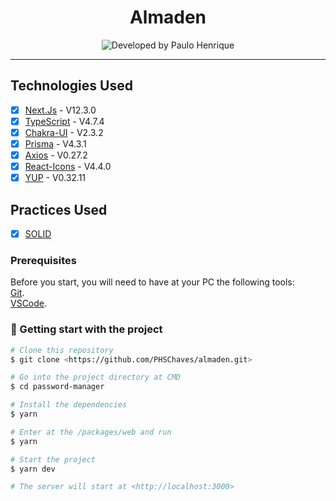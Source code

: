 <h1 align="center">
Almaden
</h1>

<p align="center">
  <img alt="Developed by Paulo Henrique" src="https://img.shields.io/badge/Desenvolvido%20por-Paulo Henrique-%237519C1?style=for-the-badge"><br/>
</p>

<hr>

## Technologies Used

- [X] [Next.Js](https://nextjs.org/) - V12.3.0
- [X] [TypeScript](https://www.typescriptlang.org/) - V4.7.4
- [X] [Chakra-UI](https://chakra-ui.com/) - V2.3.2
- [X] [Prisma](https://www.prisma.io/) - V4.3.1
- [X] [Axios](https://axios-http.com/) - V0.27.2
- [X] [React-Icons](https://react-icons.github.io/react-icons/) - V4.4.0
- [X] [YUP](https://www.npmjs.com/package/yup) - V0.32.11

## Practices Used

- [X] [SOLID](https://blog.betrybe.com/linguagem-de-programacao/solid-cinco-principios-poo/)

### Prerequisites

Before you start, you will need to have at your PC the following tools:<br>
[Git](https://git-scm.com).<br>
[VSCode](https://code.visualstudio.com/).


### 🎲 Getting start with the project

```bash
# Clone this repository
$ git clone <https://github.com/PHSChaves/almaden.git>

# Go into the project directory at CMD
$ cd password-manager

# Install the dependencies
$ yarn

# Enter at the /packages/web and run
$ yarn

# Start the project
$ yarn dev

# The server will start at <http://localhost:3000>
```

